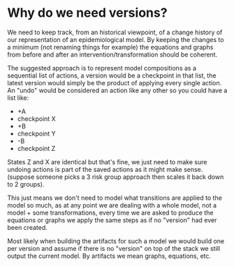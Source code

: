 # Why do we need versions?

We need to keep track, from an historical viewpoint, of a change history of our representation of an epidemiological model. By keeping the changes to a minimum (not renaming things for example) the equations and graphs from before and after an intervention/transformation should be coherent.

The suggested approach is to represent model compositions as a sequential list of actions, a version would be a checkpoint in that list, the latest version would simply be the product of applying every single action. An "undo" would be considered an action like any other so you could have a list like:

- +A
- checkpoint X
- +B
- checkpoint Y
- -B
- checkpoint Z

States Z and X are identical but that's fine, we just need to make sure undoing actions is part of the saved actions as it might make sense. (suppose someone picks a 3 risk group approach then scales it back down to 2 groups).

This just means we don't need to model what transitions are applied to the model so much, as at any point we are dealing with a whole model, not a model + some transformations, every time we are asked to produce the equations or graphs we apply the same steps as if no "version" had ever been created.

Most likely when building the artifacts for such a model we would build one per version and assume if there is no "version" on top of the stack we still output the current model. By artifacts we mean graphs, equations, etc.
